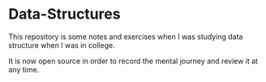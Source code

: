 # Data-Structures
This repository is some notes and exercises when I was studying data structure when I was in college. 

It is now open source in order to record the mental journey and review it at any time.
